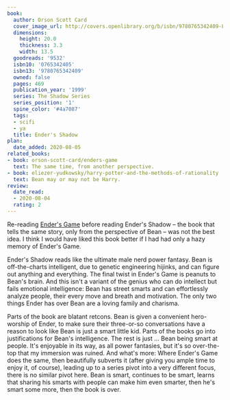 ```yaml
---
book:
  author: Orson Scott Card
  cover_image_url: http://covers.openlibrary.org/b/isbn/9780765342409-L.jpg
  dimensions:
    height: 20.0
    thickness: 3.3
    width: 13.5
  goodreads: '9532'
  isbn10: '0765342405'
  isbn13: '9780765342409'
  owned: false
  pages: 469
  publication_year: '1999'
  series: The Shadow Series
  series_position: '1'
  spine_color: '#4a7087'
  tags:
  - scifi
  - ya
  title: Ender's Shadow
plan:
  date_added: 2020-08-05
related_books:
- book: orson-scott-card/enders-game
  text: The same time, from another perspective.
- book: eliezer-yudkowsky/harry-potter-and-the-methods-of-rationality
  text: Bean may or may not be Harry.
review:
  date_read:
  - 2020-08-04
  rating: 2
---
```


Re-reading [Ender's Game](/orson-scott-card/enders-game/) before reading Ender's Shadow – the book that tells the same
story, only from the perspective of Bean – was not the best idea. I think I would have liked this book better if I had
had only a hazy memory of Ender's Game.

Ender's Shadow reads like the ultimate male nerd power fantasy. Bean is off-the-charts intelligent, due to <span
class="spoilers">genetic engineering hijinks</span>, and can figure out anything and everything. The final twist in
Ender's Game is peanuts to Bean's brain. And this isn't a variant of the genius who can do intellect but fails emotional
intelligence: Bean has street smarts and can effortlessly analyze people, their every move and breath and motivation.
The only two things Ender has over Bean are a loving family and charisma.

Parts of the book are blatant retcons. Bean is given a convenient hero-worship of Ender, to make sure their three-or-so
conversations have a reason to look like Bean is just a smart little kid. Parts of the books go into justifications for
Bean's intelligence. The rest is just … Bean being smart at people. It's enjoyable in its way, as all power fantasies,
but it's so over-the-top that my immersion was ruined. And what's more: Where Ender's Game does the same,
then beautifully subverts it (after giving you ample time to enjoy it, of course), leading up to a series pivot into a
very different focus, there is no similar pivot here. Bean is smart, continues to be smart, learns that sharing his
smarts with people can make him even smarter, then he's smart some more, then the book is over.

